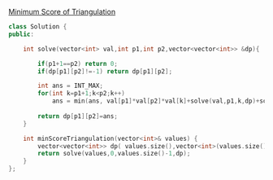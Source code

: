 [Minimum Score of Triangulation](https://leetcode.com/problems/minimum-score-triangulation-of-polygon/)


```cpp
class Solution {
public:

    int solve(vector<int> val,int p1,int p2,vector<vector<int>> &dp){

        if(p1+1==p2) return 0;
        if(dp[p1][p2]!=-1) return dp[p1][p2];

        int ans = INT_MAX;
        for(int k=p1+1;k<p2;k++)
            ans = min(ans, val[p1]*val[p2]*val[k]+solve(val,p1,k,dp)+solve(val,k,p2,dp));
        
        return dp[p1][p2]=ans;
    }

    int minScoreTriangulation(vector<int>& values) {
        vector<vector<int>> dp( values.size(),vector<int>(values.size(),-1) );
        return solve(values,0,values.size()-1,dp);
    }
};
```